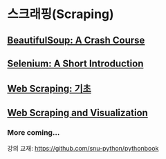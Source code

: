 # 스크래핑(Scraping)

## [BeautifulSoup: A Crash Course](bs4-short-intro.md)

## [Selenium: A Short Introduction](selenium.md)

## [Web Scraping: 기초](web-scraping-basic.md)

## [Web Scraping and Visualization](web-scraping-visualization.md)


### More coming...

강의 교재: <https://github.com/snu-python/pythonbook>
